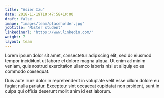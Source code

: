 ```yaml
---
title: "Asier Izu"
date: 2018-11-19T10:47:58+10:00
draft: false
image: "images/team/placeholder.jpg"
jobtitle: "Master student"
linkedinurl: "https://www.linkedin.com/"
weight: 7
layout: team
---
```


Lorem ipsum dolor sit amet, consectetur adipiscing elit, sed do eiusmod tempor incididunt ut labore et dolore magna aliqua. Ut enim ad minim veniam, quis nostrud exercitation ullamco laboris nisi ut aliquip ex ea commodo consequat.

Duis aute irure dolor in reprehenderit in voluptate velit esse cillum dolore eu fugiat nulla pariatur. Excepteur sint occaecat cupidatat non proident, sunt in culpa qui officia deserunt mollit anim id est laborum.
